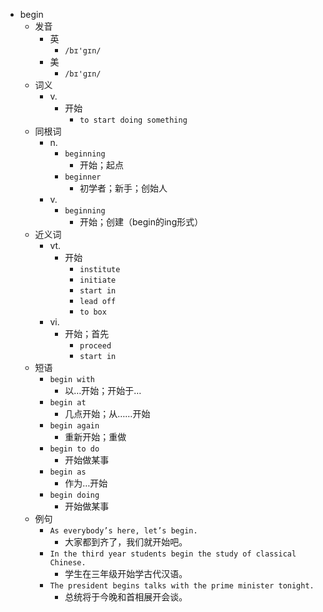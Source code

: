 - begin
  - 发音
    - 英
      - `/bɪ'gɪn/`
    - 美
      - `/bɪ'ɡɪn/`
  - 词义
    - v.
      - 开始
        - `to start doing something`
  - 同根词
    - n.
      - `beginning`
        - 开始；起点
      - `beginner`
        - 初学者；新手；创始人
    - v.
      - `beginning`
        - 开始；创建（begin的ing形式）
  - 近义词
    - vt.
      - 开始
        - `institute`
        - `initiate`
        - `start in`
        - `lead off`
        - `to box`
    - vi.
      - 开始；首先
        - `proceed`
        - `start in`
  - 短语
    - `begin with`
      - 以…开始；开始于… 
    - `begin at`
      - 几点开始；从……开始 
    - `begin again`
      - 重新开始；重做 
    - `begin to do`
      - 开始做某事 
    - `begin as`
      - 作为…开始 
    - `begin doing`
      - 开始做某事 
  - 例句
    - `As everybody’s here, let’s begin.`
      - 大家都到齐了，我们就开始吧。
    - `In the third year students begin the study of classical Chinese.`
      - 学生在三年级开始学古代汉语。
    - `The president begins talks with the prime minister tonight.`
      - 总统将于今晚和首相展开会谈。

